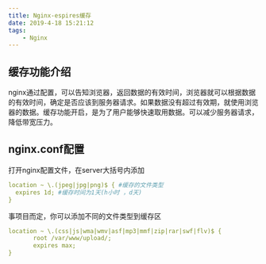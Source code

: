 ```yaml
---
title: Nginx-espires缓存
date: 2019-4-18 15:21:12
tags:
    - Nginx
---
```

## 缓存功能介绍
nginx通过配置，可以告知浏览器，返回数据的有效时间，浏览器就可以根据数据的有效时间，确定是否应该到服务器请求。如果数据没有超过有效期，就使用浏览器的数据。缓存功能开启，是为了用户能够快速取用数据。可以减少服务器请求，降低带宽压力。
## nginx.conf配置
打开nginx配置文件，在server大括号内添加
```yaml
location ~ \.(jpeg|jpg|png)$ { #缓存的文件类型
  expires 1d; #缓存时间为1天(h小时 ，d天)
}
```
事项目而定，你可以添加不同的文件类型到缓存区

```yaml
location ~ \.(css|js|wma|wmv|asf|mp3|mmf|zip|rar|swf|flv)$ {
       root /var/www/upload/;
       expires max;
}
```